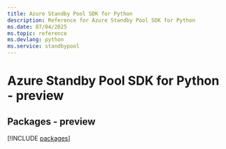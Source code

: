 ```yaml
---
title: Azure Standby Pool SDK for Python
description: Reference for Azure Standby Pool SDK for Python
ms.date: 07/04/2025
ms.topic: reference
ms.devlang: python
ms.service: standbypool
---
```

# Azure Standby Pool SDK for Python - preview
## Packages - preview
[!INCLUDE [packages](standby-pool-index.md)]